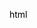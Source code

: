 html
<!DOCTYPE html>
<html>
<head>
    <title>ABC College Library Board website</title>
    <style>
        body {
            color: black;
        }
        
        h1 {
            color: purple;
            text-align: center;
            font-weight: bold;
        }
        
        .box {
            background-color: blue;
            padding: 20px;
            margin-bottom: 20px;
        }
        
        .box-title {
            color: white;
            font-weight: bold;
            margin-bottom: 10px;
        }
        
        .announcements li {
            list-style-type: disc;
            margin-left: 20px;
        }
        
        table {
            margin: 0 auto;
            border-collapse: collapse;
        }
        
        th, td {
            border: 1px solid black;
            padding: 10px;
            text-align: center;
        }
        
        .picture {
            text-align: center;
            margin-bottom: 20px;
        }
        
        .picture-title {
            font-weight: bold;
        }
        
        .contact {
            margin-bottom: 20px;
        }
        
        .contact-title {
            font-weight: bold;
            margin-bottom: 10px;
        }
        
        .copyright {
            color: red;
            text-align: center;
        }
    </style>
</head>
<body>
    <h1>ABC College Library Board website</h1>
    
    <div class="box">
        <h2 class="box-title">ABC College Library</h2>
    </div>
    
    <div class="box">
        <h2 class="box-title">Announcements</h2>
        <ul class="announcements">
            <li>[Announcement 1]</li>
            <li>[Announcement 2]</li>
            <li>[Announcement 3]</li>
        </ul>
    </div>
    
    <div class="box">
        <h2 class="box-title">Rules</h2>
        <table>
            <tr>
                <th>DOs</th>
                <th>Column 2</th>
                <th>Column 3</th>
                <th>Column 4</th>
                <th>Column 5</th>
            </tr>
            <tr>
                <td>[Rule 1]</td>
                <td>[Rule 2]</td>
                <td>[Rule 3]</td>
                <td>[Rule 4]</td>
                <td>[Rule 5]</td>
            </tr>
        </table>
    </div>
    
    <div class="picture">
        <h2 class="picture-title">Words</h2>
        <a href="https://humanum.arts.cuhk.edu.hk/Lexis/lexi-can/">
            <img src="https://humanum.arts.cuhk.edu.hk/Lexis/lexi-can/img/mfccd-display.gif" alt="Words" width="200" height="200">
        </a>
    </div>
    
    <div class="box">
        <h2 class="box-title">Contact</h2>
        <ol class="contact">
            <li>[Person 1]</li>
            <li>[Person 2]</li>
            <li>[Person 3]</li>
        </ol>
    </div>
    
    <div class="copyright">
        <p>Copyright &copy; 2023, ABC College Library Board. All rights reserved.</p>
    </div>
</body>
</html>
